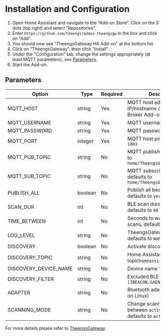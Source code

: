 # Installation and Configuration

1. Open Home Assistant and navigate to the "Add-on Store". Click on the 3 dots (top right) and select "Repositories".
2. Enter `https://github.com/theengs/addon-theengsgw` in the box and click on "Add".
3. You should now see "TheengsGateway HA Add-on" at the bottom list.
4. Click on "TheengsGateway", then click "Install".
5. Under the "Configuration" tab, change the settings appropriately (at least MQTT parameters), see [Parameters](#parameters).
6. Start the Add-on.

## Parameters
Option | Type | Required | Description
--- | --- | --- | ---
MQTT_HOST | string | Yes | MQTT host address, i.e. the IP/hostname of your Moquitto Broker Add-on
MQTT_USERNAME | string | Yes | MQTT username
MQTT_PASSWORD | string | Yes | MQTT password
MQTT_PORT | integer | Yes | MQTT host port, defaults to `1883`
MQTT_PUB_TOPIC | string | No | MQTT publish topic, defaults to `home/TheengsGateway/BTtoMQTT`
MQTT_SUB_TOPIC | string | No | MQTT subscribe topic, defaults to `home/TheengsGateway/commands`
PUBLISH_ALL | boolean | No | Publish all beacons if true, defaults to `yes`
SCAN_DUR | int | No | BLE scan duration (seconds), defaults to `60`
TIME_BETWEEN | int | No | Seconds to wait between scans, defaults to `60`
LOG_LEVEL | string | No | TheengsGateway log level, defaults to `WARNING`
DISCOVERY | boolean | No | Activate discovery or not `true`
DISCOVERY_TOPIC | string | No | Home Assistant discovery topic`homeassistant/sensor`
DISCOVERY_DEVICE_NAME | string | No | Device name `TheengsGateway`
DISCOVERY_FILTER | string | No | Excluded BLE devices models `[IBEACON,GAEN,MS-CDP]`
ADAPTER | string | No | Bluetooth adapter (e.g. hci1 on Linux)
SCANNING_MODE | string | No | Change scanning mode between `active` and `passive`, defaults to `active`

For more details please refer to [TheengsGateway](https://theengs.github.io/gateway/).